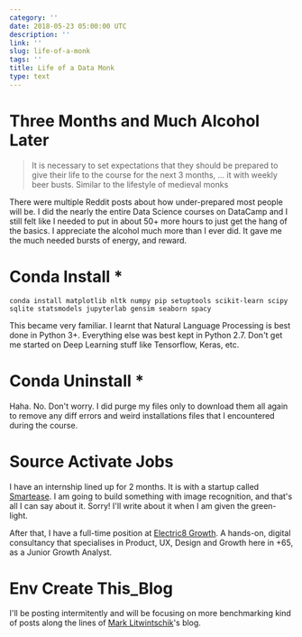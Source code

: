 ```yaml
---
category: ''
date: 2018-05-23 05:00:00 UTC
description: ''
link: ''
slug: life-of-a-monk
tags: ''
title: Life of a Data Monk
type: text
---
```


# Three Months and Much Alcohol Later

> It is necessary to set expectations that they should be prepared to give their life to the course for the next 3 months, … it with weekly beer busts. Similar to the lifestyle of medieval monks

There were multiple Reddit posts about how under-prepared most people will be. I did the nearly the entire Data Science courses on DataCamp and I still felt like I needed to put in about 50+ more hours to just get the hang of the basics. I appreciate the alcohol much more than I ever did. It gave me the much needed bursts of energy, and reward. 

# Conda Install *

```conda install matplotlib nltk numpy pip setuptools scikit-learn scipy sqlite statsmodels jupyterlab gensim seaborn spacy```

This became very familiar. I learnt that Natural Language Processing is best done in Python 3+. Everything else was best kept in Python 2.7. Don't get me started on Deep Learning stuff like Tensorflow, Keras, etc.

# Conda Uninstall *

Haha. No. Don't worry. I did purge my files only to download them all again to remove any diff errors and weird installations files that I encountered during the course. 

# Source Activate Jobs

I have an internship lined up for 2 months. It is with a startup called [Smartease](http://smartease.sg/). I am going to build something with image recognition, and that's all I can say about it. Sorry! I'll write about it when I am given the green-light.

After that, I have a full-time position at [Electric8 Growth](http://e8growth.com/). A hands-on, digital consultancy that specialises in Product, UX, Design and Growth here in +65, as a Junior Growth Analyst.

# Env Create This_Blog

I'll be posting intermitently and will be focusing on more benchmarking kind of posts along the lines of [Mark Litwintschik](http://tech.marksblogg.com/)'s blog.